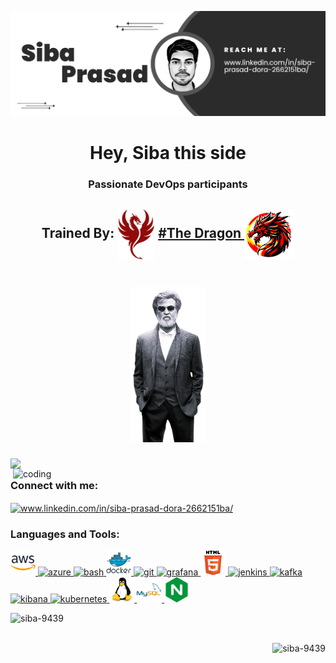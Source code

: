 ![logo](https://github.com/siba-9439/siba-9439/blob/main/Screenshot%202024-10-23%20150354.png)
<h1 align="center">Hey, Siba this side</h1>
<h3 align="center">Passionate DevOps participants</h3>
<h2 align="center">
    Trained By: 
    <img align="center" src="https://github.com/siba-9439/siba-9439/blob/main/imageedit_6_8068394322-3.png" width="60" />
    <a href="https://topmate.io/emergencytechops" target="_blank">#The Dragon
        <img align="center" src="https://github.com/siba-9439/siba-9439/blob/main/output-onlinepngtools-2.png" width="80" />
        <h2 align="center">
            <img align="center" src="https://github.com/siba-9439/siba-9439/blob/main/rajinikanth-smoky-formal-suit-glpgtj4m1ewzgwnb__1_-removebg-2.png" width="120" />
        </h2>
    </a>
</h2>

<div aling="center">
    <p>
      <img align="left" src="https://cdn.prod.website-files.com/60898d847e50af179614f3d5/6535119a6047abfdf87d662e_Hero%20Animation%20-%20Connect-Product.gif" />
    </p>
  </div>

<p><img align="right" alt="coding" width="500" src="https://liveimages.algoworks.com/new-algoworks/wp-content/uploads/2022/12/20123152/devops-cloud-computing.gif"></p>

<h3 align="left">Connect with me:</h3>
<p align="left">
<a href="https://linkedin.com/in/www.linkedin.com/in/siba-prasad-dora-2662151ba/" target="blank"><img align="center" src="https://raw.githubusercontent.com/rahuldkjain/github-profile-readme-generator/master/src/images/icons/Social/linked-in-alt.svg" alt="www.linkedin.com/in/siba-prasad-dora-2662151ba/" height="30" width="40" /></a>
</p>

<h3 align="left">Languages and Tools:</h3>
<p align="left"> <a href="https://aws.amazon.com" target="_blank" rel="noreferrer"> <img src="https://raw.githubusercontent.com/devicons/devicon/master/icons/amazonwebservices/amazonwebservices-original-wordmark.svg" alt="aws" width="40" height="40"/> </a> <a href="https://azure.microsoft.com/en-in/" target="_blank" rel="noreferrer"> <img src="https://www.vectorlogo.zone/logos/microsoft_azure/microsoft_azure-icon.svg" alt="azure" width="40" height="40"/> </a> <a href="https://www.gnu.org/software/bash/" target="_blank" rel="noreferrer"> <img src="https://www.vectorlogo.zone/logos/gnu_bash/gnu_bash-icon.svg" alt="bash" width="40" height="40"/> </a> <a href="https://www.docker.com/" target="_blank" rel="noreferrer"> <img src="https://raw.githubusercontent.com/devicons/devicon/master/icons/docker/docker-original-wordmark.svg" alt="docker" width="40" height="40"/> </a> <a href="https://git-scm.com/" target="_blank" rel="noreferrer"> <img src="https://www.vectorlogo.zone/logos/git-scm/git-scm-icon.svg" alt="git" width="40" height="40"/> </a> <a href="https://grafana.com" target="_blank" rel="noreferrer"> <img src="https://www.vectorlogo.zone/logos/grafana/grafana-icon.svg" alt="grafana" width="40" height="40"/> </a> <a href="https://www.w3.org/html/" target="_blank" rel="noreferrer"> <img src="https://raw.githubusercontent.com/devicons/devicon/master/icons/html5/html5-original-wordmark.svg" alt="html5" width="40" height="40"/> </a> <a href="https://www.jenkins.io" target="_blank" rel="noreferrer"> <img src="https://www.vectorlogo.zone/logos/jenkins/jenkins-icon.svg" alt="jenkins" width="40" height="40"/> </a> <a href="https://kafka.apache.org/" target="_blank" rel="noreferrer"> <img src="https://www.vectorlogo.zone/logos/apache_kafka/apache_kafka-icon.svg" alt="kafka" width="40" height="40"/> </a> <a href="https://www.elastic.co/kibana" target="_blank" rel="noreferrer"> <img src="https://www.vectorlogo.zone/logos/elasticco_kibana/elasticco_kibana-icon.svg" alt="kibana" width="40" height="40"/> </a> <a href="https://kubernetes.io" target="_blank" rel="noreferrer"> <img src="https://www.vectorlogo.zone/logos/kubernetes/kubernetes-icon.svg" alt="kubernetes" width="40" height="40"/> </a> <a href="https://www.linux.org/" target="_blank" rel="noreferrer"> <img src="https://raw.githubusercontent.com/devicons/devicon/master/icons/linux/linux-original.svg" alt="linux" width="40" height="40"/> </a> <a href="https://www.mysql.com/" target="_blank" rel="noreferrer"> <img src="https://raw.githubusercontent.com/devicons/devicon/master/icons/mysql/mysql-original-wordmark.svg" alt="mysql" width="40" height="40"/> </a> <a href="https://www.nginx.com" target="_blank" rel="noreferrer"> <img src="https://raw.githubusercontent.com/devicons/devicon/master/icons/nginx/nginx-original.svg" alt="nginx" width="40" height="40"/> </a> </p>

<body>
  <div>
    <p>
      <img align="left" src="https://github-readme-stats.vercel.app/api/top-langs?username=siba-9439&show_icons=true&locale=en&layout=compact" alt="siba-9439" />
    </p>
  </div>

<br></br>
</body>

<p><img align="right" src="https://github-readme-streak-stats.herokuapp.com/?user=siba-9439&" alt="siba-9439" /></p>
